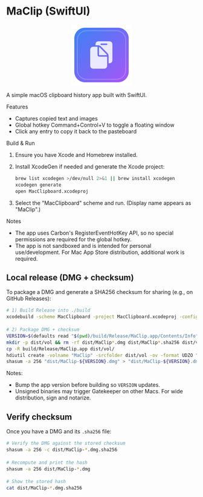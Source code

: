 MaClip (SwiftUI)
================

<p align="center">
  <img src="assets/maclip-icon.svg" alt="MaClip icon" width="160" height="160" />
</p>

A simple macOS clipboard history app built with SwiftUI.

Features
- Captures copied text and images
- Global hotkey Command+Control+V to toggle a floating window
- Click any entry to copy it back to the pasteboard

Build & Run
1. Ensure you have Xcode and Homebrew installed.
2. Install XcodeGen if needed and generate the Xcode project:

   ```bash
   brew list xcodegen >/dev/null 2>&1 || brew install xcodegen
   xcodegen generate
   open MacClipboard.xcodeproj
   ```

3. Select the "MacClipboard" scheme and run. (Display name appears as "MaClip".)

Notes
- The app uses Carbon's RegisterEventHotKey API, so no special permissions are required for the global hotkey.
- The app is not sandboxed and is intended for personal use/development. For Mac App Store distribution, additional work is required.

Local release (DMG + checksum)
--------------------------------
To package a DMG and generate a SHA256 checksum for sharing (e.g., on GitHub Releases):

```bash
# 1) Build Release into ./build
xcodebuild -scheme MacClipboard -project MacClipboard.xcodeproj -configuration Release BUILD_DIR=$(pwd)/build clean build

# 2) Package DMG + checksum
VERSION=$(defaults read "$(pwd)/build/Release/MaClip.app/Contents/Info" CFBundleShortVersionString)
mkdir -p dist/vol && rm -rf dist/MaClip*.dmg dist/MaClip*.sha256 dist/vol/*
cp -R build/Release/MaClip.app dist/vol/
hdiutil create -volname "MaClip" -srcfolder dist/vol -ov -format UDZO "dist/MaClip-${VERSION}.dmg"
shasum -a 256 "dist/MaClip-${VERSION}.dmg" > "dist/MaClip-${VERSION}.dmg.sha256"
```

Notes:
- Bump the app version before building so `VERSION` updates.
- Unsigned binaries may trigger Gatekeeper on other Macs. For wide distribution, sign and notarize.

Verify checksum
----------------
Once you have a DMG and its `.sha256` file:

```bash
# Verify the DMG against the stored checksum
shasum -a 256 -c dist/MaClip-*.dmg.sha256

# Recompute and print the hash
shasum -a 256 dist/MaClip-*.dmg

# Show the stored hash
cat dist/MaClip-*.dmg.sha256
```

